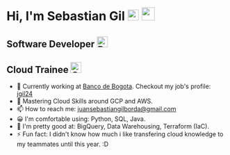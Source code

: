<h1> Hi, I'm Sebastian Gil <img src="https://raw.githubusercontent.com/Tarikul-Islam-Anik/Animated-Fluent-Emojis/master/Emojis/Smilies/Beaming%20Face%20with%20Smiling%20Eyes.png" alt="Beaming Face with Smiling Eyes" width="25" height="25" /> <img src="https://raw.githubusercontent.com/iampavangandhi/iampavangandhi/master/gifs/Hi.gif" width="30px"></h1>
<h2>Software Developer <img src="https://raw.githubusercontent.com/Tarikul-Islam-Anik/Animated-Fluent-Emojis/master/Emojis/Smilies/Robot.png" alt="Robot" width="25" height="25" /></h2>
<h2>Cloud Trainee <img src="https://raw.githubusercontent.com/Tarikul-Islam-Anik/Animated-Fluent-Emojis/master/Emojis/Travel%20and%20places/Cloud%20with%20Snow.png" alt="Cloud with Snow" width="25" height="25" /></h2>

- 💼 Currently working at [Banco de Bogota](https://www.bancodebogota.com/personas). Checkout my job's profile: [jgil24](https://github.com/jgil24)
- 🌱 Mastering Cloud Skills around GCP and AWS.
- 📫 How to reach me: juansebastiangilborda@gmail.com
- 😀 I'm comfortable using: Python, SQL, Java.
- 💪 I'm pretty good at: BigQuery, Data Warehousing, Terraform (IaC).
- ⚡ Fun fact: I didn't know how much i like transfering cloud knowledge to my teammates until this year. :D

